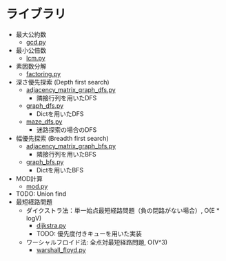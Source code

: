 # ライブラリ

- 最大公約数
    - [gcd.py](./gcd.py)
- 最小公倍数
    - [lcm.py](./lcm.py)
- 素因数分解
    - [factoring.py](./factoring.py)
- 深さ優先探索 (Depth first search)
    - [adjacency_matrix_graph_dfs.py](./adjacency_matrix_graph_dfs.py)
        - 隣接行列を用いたDFS
    - [graph_dfs.py](./graph_dfs.py)
        - Dictを用いたDFS
    - [maze_dfs.py](./maze_dfs.py)
        - 迷路探索の場合のDFS
- 幅優先探索 (Breadth first search)
    - [adjacency_matrix_graph_bfs.py](./adjacency_matrix_graph_bfs.py)
        - 隣接行列を用いたBFS
    - [graph_bfs.py](./graph_bfs.py)
         - Dictを用いたBFS
- MOD計算
    - [mod.py](./mod.py)
- TODO: Union find
- 最短経路問題
    - ダイクストラ法：単一始点最短経路問題（負の閉路がない場合）, O(E * logV)
        - [dijkstra.py](./dijkstra.py)
        - TODO: 優先度付きキューを用いた実装
    - ワーシャルフロイド法: 全点対最短経路問題, O(V^3)
        - [warshall_floyd.py](./warshall_floyd.py)